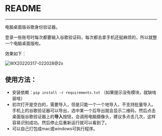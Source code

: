 # README

------



电脑桌面版谷歌身份验证器。



登录一些账号时每次都要输入谷歌验证码，每次都去拿手机还挺麻烦的，所以就整一个电脑桌面版啦。

效果如下：

![WX20220317-022028@2x](https://tva1.sinaimg.cn/large/e6c9d24ely1h0cacalig2j20k016oach.jpg)



## 使用方法：

+   安装依赖：`pip install -r requirements.txt` （如果提示没有模块，就缺啥装啥）
+   初次打开是空白的，需要导入，但是只能一个一个地导入，不支持批量导入。手机上的谷歌验证器可以导出，选中某一个后导出就会显示二维码，然后点击桌面版谷歌验证器上的**导入**按钮，会调用电脑摄像头，建议多点击几次，这样容易识别成功。然后停止后重新运行就可以看到了。
+   可以自己打包成mac或windows可执行程序。


